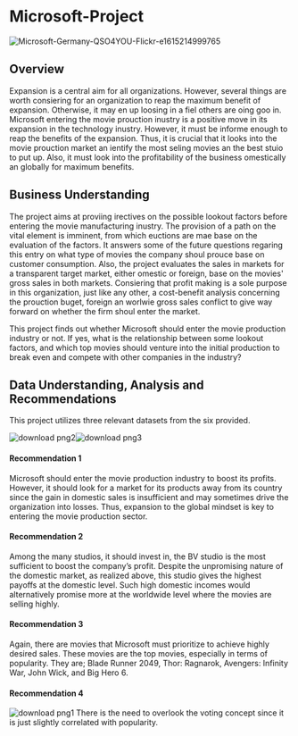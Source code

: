# Microsoft-Project
![Microsoft-Germany-QSO4YOU-Flickr-e1615214999765](https://user-images.githubusercontent.com/110408623/187019342-00aed145-90a2-4de1-b07b-a14ba97ad309.jpg)

## Overview
Expansion is a central aim for all organizations. However, several things are worth consiering for an organization to reap the maximum benefit of expansion. Otherwise, it may en up loosing in a fiel others are oing goo in. 
Microsoft entering the movie prouction inustry is a positive move in its expansion in the technology inustry. However, it must be informe enough to reap the benefits of the expansion. Thus, it is crucial that it looks into the movie prouction market an ientify the most seling movies an the best stuio to put up. Also, it must look into the profitability of the business omestically an globally for maximum benefits. 

## Business Understanding
The project aims at proviing irectives on the possible lookout factors before entering the movie manufacturing inustry. The provision of a path on the vital element is imminent, from which euctions are mae base on the evaluation of the factors. It answers some of the future questions regaring this entry on what type of movies the company shoul prouce base on customer consumption. Also, the project evaluates the sales in markets for a transparent target market, either omestic or foreign, base on the movies' gross sales in both markets. Consiering that profit making is a sole purpose in this organization, just like any other, a cost-benefit analysis concerning the prouction buget, foreign an worlwie gross sales conflict to give way forward on whether the firm shoul enter the market.

This project finds out whether Microsoft should enter the movie production industry or not. If yes, what is the relationship between some lookout factors, and which top movies should venture into the initial production to break even and compete with other companies in the industry?

## Data Understanding, Analysis and Recommendations
This project utilizes three relevant datasets from the six provided. 

![download png2](https://user-images.githubusercontent.com/110408623/187017910-498f5fd4-6ef2-4b9a-8584-a7cde0f8b843.png)![download png3](https://user-images.githubusercontent.com/110408623/187019469-07af7f34-a34f-4db8-8b63-9370a8d7b0c5.png)
#### Recommendation 1
Microsoft should enter the movie production industry to boost its profits. However, it should look for a market for its products away from its country since the gain in domestic sales is insufficient and may sometimes drive the organization into losses. Thus, expansion to the global mindset is key to entering the movie production sector. 
#### Recommendation 2
Among the many studios, it should invest in, the BV studio is the most sufficient to boost the company’s profit. Despite the unpromising nature of the domestic market, as realized above, this studio gives the highest payoffs at the domestic level. Such high domestic incomes would alternatively promise more at the worldwide level where the movies are selling highly. 
#### Recommendation 3
Again, there are movies that Microsoft must prioritize to achieve highly desired sales. These movies are the top movies, especially in terms of popularity. They are; Blade Runner 2049, Thor: Ragnarok, Avengers: Infinity War, John Wick, and Big Hero 6. 
#### Recommendation 4
![download png1](https://user-images.githubusercontent.com/110408623/187019716-439f012d-d612-41a0-ae8c-f2729c31aeda.png)
There is the need to overlook the voting concept since it is just slightly correlated with popularity.

